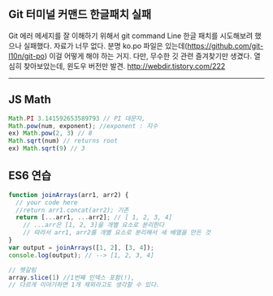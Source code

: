 ## Git 터미널 커맨드 한글패치 실패

Git 에러 메세지를 잘 이해하기 위해서  git command Line 한글 패치를 시도해보려 했으나 실패했다. 자료가 너무 없다. 분명 ko.po 파일은 있는데(https://github.com/git-l10n/git-po) 이걸 어떻게 해야 하는 거지. 다만, 무수한 깃 관련 즐겨찾기만 생겼다. 열심히 찾아보았는데, 윈도우 버전만 발견. http://webdir.tistory.com/222

---

## JS Math

```javascript
Math.PI 3.141592653589793 // PI 대문자, 
Math.pow(num, exponent); //exponent : 지수
ex) Math.pow(2, 3) // 8
Math.sqrt(num) // returns root
ex) Math.sqrt(9) // 3

```

## ES6 연습

```javascript
function joinArrays(arr1, arr2) {
  // your code here
  //return arr1.concat(arr2); 기존
  return [...arr1, ...arr2]; // [ 1, 2, 3, 4]
    // ...arr은 [1, 2, 3]을 개별 요소로 분리한다
    // 따라서 arr1, arr2를 개별 요소로 분리해서 새 배열을 만든 것
}
var output = joinArrays([1, 2], [3, 4]);
console.log(output); // --> [1, 2, 3, 4]
```

``` javascript
// 헷갈림
array.slice(1) //1번째 인덱스 포함(!), 
// 다르게 이야기하면 1개 제외라고도 생각할 수 있다.

```



